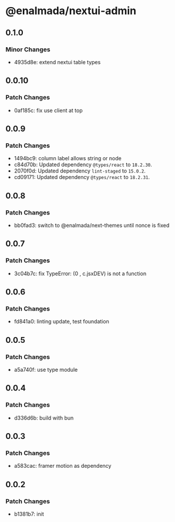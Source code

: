 # @enalmada/nextui-admin

## 0.1.0

### Minor Changes

- 4935d8e: extend nextui table types

## 0.0.10

### Patch Changes

- 0af185c: fix use client at top

## 0.0.9

### Patch Changes

- 1494bc9: column label allows string or node
- c84d70b: Updated dependency `@types/react` to `18.2.30`.
- 2070f0d: Updated dependency `lint-staged` to `15.0.2`.
- cd09171: Updated dependency `@types/react` to `18.2.31`.

## 0.0.8

### Patch Changes

- bb0fad3: switch to @enalmada/next-themes until nonce is fixed

## 0.0.7

### Patch Changes

- 3c04b7c: fix TypeError: (0 , c.jsxDEV) is not a function

## 0.0.6

### Patch Changes

- fd841a0: linting update, test foundation

## 0.0.5

### Patch Changes

- a5a740f: use type module

## 0.0.4

### Patch Changes

- d336d6b: build with bun

## 0.0.3

### Patch Changes

- a583cac: framer motion as dependency

## 0.0.2

### Patch Changes

- b1381b7: init
